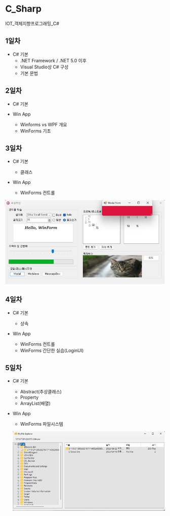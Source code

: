 # C_Sharp
IOT_객체지향프로그래밍_C#

## 1일차
- C# 기본
  - .NET Framework / .NET 5.0 이후
  - Visual Studio상 C# 구성
  - 기본 문법

## 2일차
- C# 기본

- Win App
  - Winforms vs WPF 개요
  - WinForms 기초

## 3일차
- C# 기본
  - 클래스

- Win App
  - WinForms 컨트롤
  
![실행화면](https://raw.githubusercontent.com/OHYUNBEOM/C_Sharp/main/images/0406wpf.png)

## 4일차
- C# 기본
  - 상속

- Win App
  - WinForms 컨트롤
  - WinForms 간단한 실습(LoginUI)

## 5일차
- C# 기본
  - Abstract(추상클래스)
  - Property
  - ArrayList(배열)
 
- Win App
  - WinForms 파일시스템
  
  
  ![실행화면](https://raw.githubusercontent.com/OHYUNBEOM/C_Sharp/main/images/0410wpf.png)
